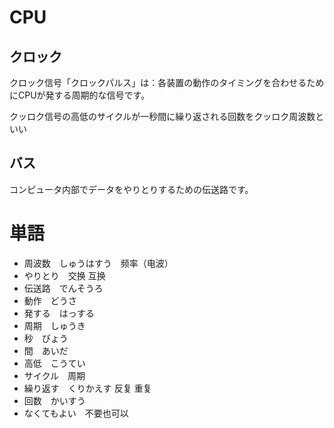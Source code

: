 # CPU

## クロック

クロック信号「クロックパルス」は：各装置の動作のタイミングを合わせるためにCPUが発する周期的な信号です。

クッロク信号の高低のサイクルが一秒間に繰り返される回数をクッロク周波数といい

## バス

コンピュータ内部でデータをやりとりするための伝送路です。


# 単語

* 周波数　しゅうはすう　频率（电波）
* やりとり　交换 互换
* 伝送路　でんそうろ
* 動作　どうさ
* 発する　はっする
* 周期　しゅうき
* 秒　びょう
* 間　あいだ
* 高低　こうてい
* サイクル　周期
* 繰り返す　くりかえす 反复 重复
* 回数　かいすう
* なくてもよい　不要也可以